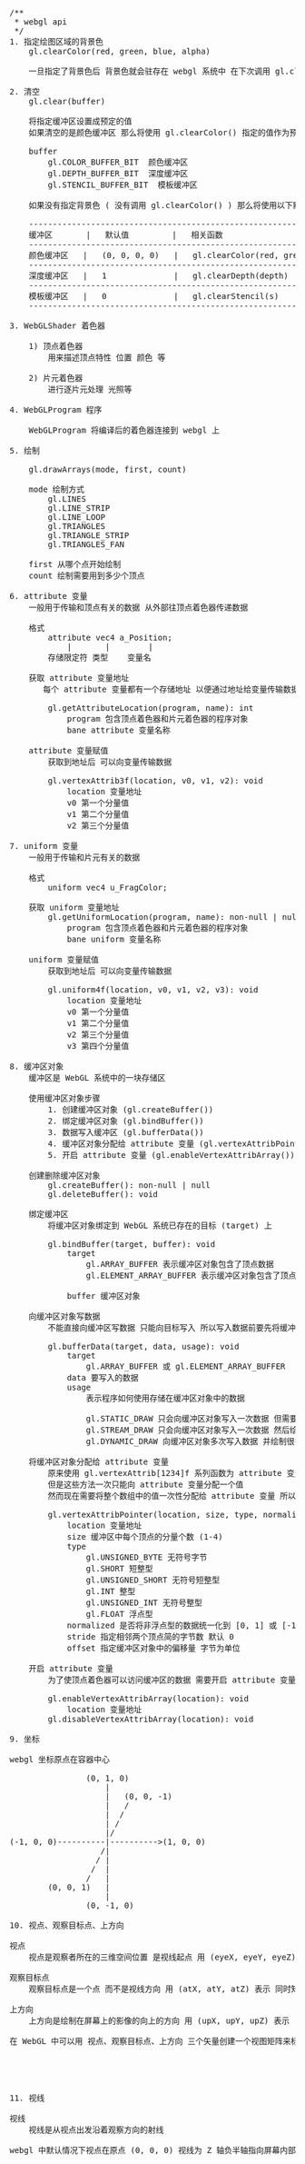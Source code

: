 <pre>
/**
 * webgl api
 */
1. 指定绘图区域的背景色
    gl.clearColor(red, green, blue, alpha)

    一旦指定了背景色后 背景色就会驻存在 webgl 系统中 在下次调用 gl.clearColor() 前都不会改变

2. 清空
    gl.clear(buffer)
    
    将指定缓冲区设置成预定的值
    如果清空的是颜色缓冲区 那么将使用 gl.clearColor() 指定的值作为预定值

    buffer
        gl.COLOR_BUFFER_BIT  颜色缓冲区
        gl.DEPTH_BUFFER_BIT  深度缓冲区
        gl.STENCIL_BUFFER_BIT  模板缓冲区
        
    如果没有指定背景色 ( 没有调用 gl.clearColor() ) 那么将使用以下默认值
    
    ---------------------------------------------------------------------------
    缓冲区       |   默认值         |   相关函数
    ---------------------------------------------------------------------------
    颜色缓冲区   |   (0, 0, 0, 0)   |   gl.clearColor(red, green, blue, alpha)
    ---------------------------------------------------------------------------
    深度缓冲区   |   1              |   gl.clearDepth(depth)
    ---------------------------------------------------------------------------
    模板缓冲区   |   0              |   gl.clearStencil(s)
    ---------------------------------------------------------------------------
    
3. WebGLShader 着色器
    
    1) 顶点着色器
        用来描述顶点特性 位置 颜色 等
    
    2) 片元着色器
        进行逐片元处理 光照等
    
4. WebGLProgram 程序
    
    WebGLProgram 将编译后的着色器连接到 webgl 上

5. 绘制

    gl.drawArrays(mode, first, count)

    mode 绘制方式
        gl.LINES
        gl.LINE_STRIP
        gl.LINE_LOOP
        gl.TRIANGLES
        gl.TRIANGLE_STRIP
        gl.TRIANGLES_FAN
        
    first 从哪个点开始绘制
    count 绘制需要用到多少个顶点

6. attribute 变量
    一般用于传输和顶点有关的数据 从外部往顶点着色器传递数据

    格式
        attribute vec4 a_Position;
            |       |        |
        存储限定符 类型    变量名

    获取 attribute 变量地址
       每个 attribute 变量都有一个存储地址 以便通过地址给变量传输数据
       
        gl.getAttributeLocation(program, name): int
            program 包含顶点着色器和片元着色器的程序对象
            bane attribute 变量名称

    attribute 变量赋值
        获取到地址后 可以向变量传输数据

        gl.vertexAttrib3f(location, v0, v1, v2): void
            location 变量地址
            v0 第一个分量值
            v1 第二个分量值
            v2 第三个分量值

7. uniform 变量
    一般用于传输和片元有关的数据
    
    格式
        uniform vec4 u_FragColor;

    获取 uniform 变量地址
        gl.getUniformLocation(program, name): non-null | null
            program 包含顶点着色器和片元着色器的程序对象
            bane uniform 变量名称

    uniform 变量赋值
        获取到地址后 可以向变量传输数据

        gl.uniform4f(location, v0, v1, v2, v3): void
            location 变量地址
            v0 第一个分量值
            v1 第二个分量值
            v2 第三个分量值
            v3 第四个分量值

8. 缓冲区对象
    缓冲区是 WebGL 系统中的一块存储区

    使用缓冲区对象步骤
        1. 创建缓冲区对象 (gl.createBuffer())
        2. 绑定缓冲区对象 (gl.bindBuffer())
        3. 数据写入缓冲区 (gl.bufferData())
        4. 缓冲区对象分配给 attribute 变量 (gl.vertexAttribPointer())
        5. 开启 attribute 变量 (gl.enableVertexAttribArray())
        
    创建删除缓冲区对象
        gl.createBuffer(): non-null | null
        gl.deleteBuffer(): void
    
    绑定缓冲区
        将缓冲区对象绑定到 WebGL 系统已存在的目标 (target) 上
        
        gl.bindBuffer(target, buffer): void
            target
                gl.ARRAY_BUFFER 表示缓冲区对象包含了顶点数据
                gl.ELEMENT_ARRAY_BUFFER 表示缓冲区对象包含了顶点的索引值
            
            buffer 缓冲区对象
                
    向缓冲区对象写数据
        不能直接向缓冲区写数据 只能向目标写入 所以写入数据前要先将缓冲区对象绑定到目标
        
        gl.bufferData(target, data, usage): void
            target
                gl.ARRAY_BUFFER 或 gl.ELEMENT_ARRAY_BUFFER
            data 要写入的数据
            usage
                表示程序如何使用存储在缓冲区对象中的数据
                
                gl.STATIC_DRAW 只会向缓冲区对象写入一次数据 但需要绘制多次
                gl.STREAM_DRAW 只会向缓冲区对象写入一次数据 然后绘制若干次
                gl.DYNAMIC_DRAW 向缓冲区对象多次写入数据 并绘制很多次

    将缓冲区对象分配给 attribute 变量
        原来使用 gl.vertexAttrib[1234]f 系列函数为 attribute 变量赋值
        但是这些方法一次只能向 attribute 变量分配一个值
        然而现在需要将整个数组中的值一次性分配给 attribute 变量 所以需要使用 gl.vertexAttribPointer()

        gl.vertexAttribPointer(location, size, type, normalized, stride, offset): void
            location 变量地址
            size 缓冲区中每个顶点的分量个数 (1-4)
            type
                gl.UNSIGNED_BYTE 无符号字节
                gl.SHORT 短整型
                gl.UNSIGNED_SHORT 无符号短整型
                gl.INT 整型
                gl.UNSIGNED_INT 无符号整型
                gl.FLOAT 浮点型
            normalized 是否将非浮点型的数据统一化到 [0, 1] 或 [-1, 1] 之间
            stride 指定相邻两个顶点简的字节数 默认 0
            offset 指定缓冲区对象中的偏移量 字节为单位

    开启 attribute 变量
        为了使顶点着色器可以访问缓冲区的数据 需要开启 attribute 变量
        
        gl.enableVertexAttribArray(location): void
            location 变量地址
        gl.disableVertexAttribArray(location): void

9. 坐标

webgl 坐标原点在容器中心

                (0, 1, 0)
                    |
                    |   (0, 0, -1)
                    |   /
                    |  /
                    | /
                    |/
(-1, 0, 0)----------|---------->(1, 0, 0)
                   /|
                  / |
                 /  |
                /   |
        (0, 0, 1)   |
                    |
                (0, -1, 0)

10. 视点、观察目标点、上方向

视点
    视点是观察者所在的三维空间位置 是视线起点 用 (eyeX, eyeY, eyeZ) 表示

观察目标点
    观察目标点是一个点 而不是视线方向 用 (atX, atY, atZ) 表示 同时知道视点和观察目标点才可以知道视线方向

上方向
    上方向是绘制在屏幕上的影像的向上的方向 用 (upX, upY, upZ) 表示

在 WebGL 中可以用 视点、观察目标点、上方向 三个矢量创建一个视图矩阵来标示观察者状态





11. 视线

视线
    视线是从视点出发沿着观察方向的射线

webgl 中默认情况下视点在原点 (0, 0, 0) 视线为 Z 轴负半轴指向屏幕内部













































</pre>
